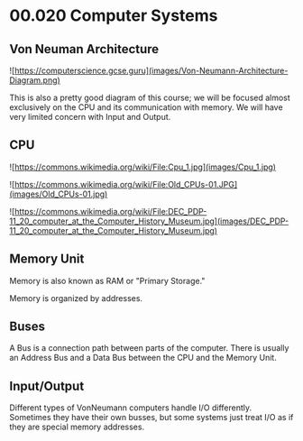 # 00.020 Computer Systems

## Von Neuman Architecture

![https://computerscience.gcse.guru](images/Von-Neumann-Architecture-Diagram.png)

This is also a pretty good diagram of this course; we will be focused almost exclusively on the CPU and its communication with memory.  We will have very limited concern with Input and Output.

## CPU

![https://commons.wikimedia.org/wiki/File:Cpu_1.jpg](images/Cpu_1.jpg)

![https://commons.wikimedia.org/wiki/File:Old_CPUs-01.JPG](images/Old_CPUs-01.jpg)

![https://commons.wikimedia.org/wiki/File:DEC_PDP-11_20_computer_at_the_Computer_History_Museum.jpg](images/DEC_PDP-11_20_computer_at_the_Computer_History_Museum.jpg)

## Memory Unit

Memory is also known as RAM or "Primary Storage."  

Memory is organized by addresses.

## Buses

A Bus is a connection path between parts of the computer.  There is usually an Address Bus and a Data Bus between the CPU and the Memory Unit.

## Input/Output

Different types of VonNeumann computers handle I/O differently.  Sometimes they have their own busses, but some systems just treat I/O as if they are special memory addresses.